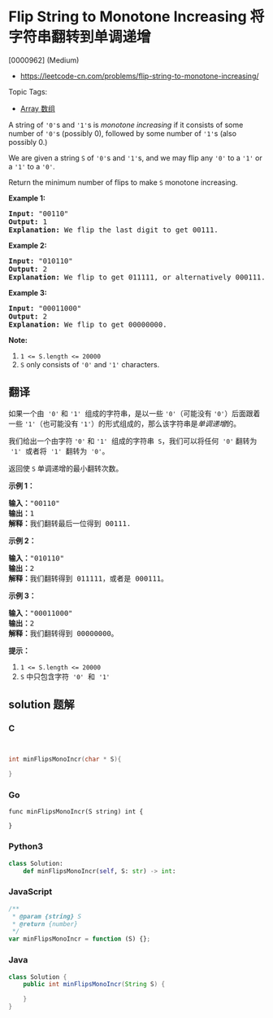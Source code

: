 # Flip String to Monotone Increasing 将字符串翻转到单调递增

[0000962] (Medium)

- https://leetcode-cn.com/problems/flip-string-to-monotone-increasing/

Topic Tags:

- [Array 数组](https://leetcode-cn.com/tag/array/)

A string of `'0'`s and `'1'`s is _monotone increasing_ if it consists of some number of `'0'`s (possibly 0), followed by some number of `'1'`s (also possibly 0.)

We are given a string `S` of `'0'`s and `'1'`s, and we may flip any `'0'` to a `'1'` or a `'1'` to a `'0'`.

Return the minimum number of flips to make `S` monotone increasing.

**Example 1:**

<pre><strong>Input: </strong><span id="example-input-1-1">"00110"</span>
<strong>Output: </strong><span id="example-output-1">1</span>
<strong>Explanation: </strong>We flip the last digit to get 00111.
</pre>

**Example 2:**

<pre><strong>Input: </strong><span id="example-input-2-1">"010110"</span>
<strong>Output: </strong><span id="example-output-2">2</span>
<strong>Explanation: </strong>We flip to get 011111, or alternatively 000111.
</pre>

**Example 3:**

<pre><strong>Input: </strong><span id="example-input-3-1">"00011000"</span>
<strong>Output: </strong><span id="example-output-3">2</span>
<strong>Explanation: </strong>We flip to get 00000000.
</pre>

**Note:**

1.  `1 <= S.length <= 20000`
2.  `S` only consists of `'0'` and `'1'` characters.

## 翻译

如果一个由  `'0'` 和 `'1'`  组成的字符串，是以一些 `'0'`（可能没有 `'0'`）后面跟着一些 `'1'`（也可能没有 `'1'`）的形式组成的，那么该字符串是*单调递增*的。

我们给出一个由字符 `'0'` 和 `'1'`  组成的字符串  `S`，我们可以将任何  `'0'` 翻转为  `'1'`  或者将  `'1'`  翻转为  `'0'`。

返回使 `S` 单调递增的最小翻转次数。

**示例 1：**

<pre><strong>输入：</strong>"00110"
<strong>输出：</strong>1
<strong>解释：</strong>我们翻转最后一位得到 00111.
</pre>

**示例 2：**

<pre><strong>输入：</strong>"010110"
<strong>输出：</strong>2
<strong>解释：</strong>我们翻转得到 011111，或者是 000111。
</pre>

**示例 3：**

<pre><strong>输入：</strong>"00011000"
<strong>输出：</strong>2
<strong>解释：</strong>我们翻转得到 00000000。
</pre>

**提示：**

1.  `1 <= S.length <= 20000`
2.  `S` 中只包含字符  `'0'`  和  `'1'`

## solution 题解

### C

```c


int minFlipsMonoIncr(char * S){

}


```

### Go

```golang
func minFlipsMonoIncr(S string) int {

}
```

### Python3

```python
class Solution:
    def minFlipsMonoIncr(self, S: str) -> int:

```

### JavaScript

```javascript
/**
 * @param {string} S
 * @return {number}
 */
var minFlipsMonoIncr = function (S) {};
```

### Java

```java
class Solution {
    public int minFlipsMonoIncr(String S) {

    }
}
```
